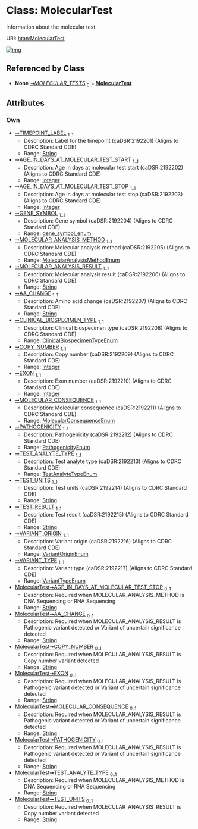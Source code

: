 
# Class: MolecularTest

Information about the molecular test

URI: [htan:MolecularTest](https://w3id.org/htan/MolecularTest)


[![img](https://yuml.me/diagram/nofunky;dir:TB/class/[ClinicalData]++-%20MOLECULAR_TESTS%200..*>[MolecularTest&#124;TIMEPOINT_LABEL:string;AGE_IN_DAYS_AT_MOLECULAR_TEST_START:integer;AGE_IN_DAYS_AT_MOLECULAR_TEST_STOP:integer;GENE_SYMBOL:gene_symbol_enum;MOLECULAR_ANALYSIS_METHOD:MolecularAnalysisMethodEnum;MOLECULAR_ANALYSIS_RESULT:string;AA_CHANGE:string;CLINICAL_BIOSPECIMEN_TYPE:ClinicalBiospecimenTypeEnum;COPY_NUMBER:integer;EXON:integer;MOLECULAR_CONSEQUENCE:MolecularConsequenceEnum;PATHOGENICITY:PathogenicityEnum;TEST_ANALYTE_TYPE:TestAnalyteTypeEnum;TEST_UNITS:string;TEST_RESULT:string;VARIANT_ORIGIN:VariantOriginEnum;VARIANT_TYPE:VariantTypeEnum],[ClinicalData])](https://yuml.me/diagram/nofunky;dir:TB/class/[ClinicalData]++-%20MOLECULAR_TESTS%200..*>[MolecularTest&#124;TIMEPOINT_LABEL:string;AGE_IN_DAYS_AT_MOLECULAR_TEST_START:integer;AGE_IN_DAYS_AT_MOLECULAR_TEST_STOP:integer;GENE_SYMBOL:gene_symbol_enum;MOLECULAR_ANALYSIS_METHOD:MolecularAnalysisMethodEnum;MOLECULAR_ANALYSIS_RESULT:string;AA_CHANGE:string;CLINICAL_BIOSPECIMEN_TYPE:ClinicalBiospecimenTypeEnum;COPY_NUMBER:integer;EXON:integer;MOLECULAR_CONSEQUENCE:MolecularConsequenceEnum;PATHOGENICITY:PathogenicityEnum;TEST_ANALYTE_TYPE:TestAnalyteTypeEnum;TEST_UNITS:string;TEST_RESULT:string;VARIANT_ORIGIN:VariantOriginEnum;VARIANT_TYPE:VariantTypeEnum],[ClinicalData])

## Referenced by Class

 *  **None** *[➞MOLECULAR_TESTS](clinicalData__MOLECULAR_TESTS.md)*  <sub>0..\*</sub>  **[MolecularTest](MolecularTest.md)**

## Attributes


### Own

 * [➞TIMEPOINT_LABEL](molecularTest__TIMEPOINT_LABEL.md)  <sub>1..1</sub>
     * Description: Label for the timepoint (caDSR:2192201) (Aligns to CDRC Standard CDE)
     * Range: [String](types/String.md)
 * [➞AGE_IN_DAYS_AT_MOLECULAR_TEST_START](molecularTest__AGE_IN_DAYS_AT_MOLECULAR_TEST_START.md)  <sub>1..1</sub>
     * Description: Age in days at molecular test start (caDSR:2192202) (Aligns to CDRC Standard CDE)
     * Range: [Integer](types/Integer.md)
 * [➞AGE_IN_DAYS_AT_MOLECULAR_TEST_STOP](molecularTest__AGE_IN_DAYS_AT_MOLECULAR_TEST_STOP.md)  <sub>1..1</sub>
     * Description: Age in days at molecular test stop (caDSR:2192203) (Aligns to CDRC Standard CDE)
     * Range: [Integer](types/Integer.md)
 * [➞GENE_SYMBOL](molecularTest__GENE_SYMBOL.md)  <sub>1..1</sub>
     * Description: Gene symbol (caDSR:2192204) (Aligns to CDRC Standard CDE)
     * Range: [gene_symbol_enum](gene_symbol_enum.md)
 * [➞MOLECULAR_ANALYSIS_METHOD](molecularTest__MOLECULAR_ANALYSIS_METHOD.md)  <sub>1..1</sub>
     * Description: Molecular analysis method (caDSR:2192205) (Aligns to CDRC Standard CDE)
     * Range: [MolecularAnalysisMethodEnum](MolecularAnalysisMethodEnum.md)
 * [➞MOLECULAR_ANALYSIS_RESULT](molecularTest__MOLECULAR_ANALYSIS_RESULT.md)  <sub>1..1</sub>
     * Description: Molecular analysis result (caDSR:2192206) (Aligns to CDRC Standard CDE)
     * Range: [String](types/String.md)
 * [➞AA_CHANGE](molecularTest__AA_CHANGE.md)  <sub>1..1</sub>
     * Description: Amino acid change (caDSR:2192207) (Aligns to CDRC Standard CDE)
     * Range: [String](types/String.md)
 * [➞CLINICAL_BIOSPECIMEN_TYPE](molecularTest__CLINICAL_BIOSPECIMEN_TYPE.md)  <sub>1..1</sub>
     * Description: Clinical biospecimen type (caDSR:2192208) (Aligns to CDRC Standard CDE)
     * Range: [ClinicalBiospecimenTypeEnum](ClinicalBiospecimenTypeEnum.md)
 * [➞COPY_NUMBER](molecularTest__COPY_NUMBER.md)  <sub>1..1</sub>
     * Description: Copy number (caDSR:2192209) (Aligns to CDRC Standard CDE)
     * Range: [Integer](types/Integer.md)
 * [➞EXON](molecularTest__EXON.md)  <sub>1..1</sub>
     * Description: Exon number (caDSR:2192210) (Aligns to CDRC Standard CDE)
     * Range: [Integer](types/Integer.md)
 * [➞MOLECULAR_CONSEQUENCE](molecularTest__MOLECULAR_CONSEQUENCE.md)  <sub>1..1</sub>
     * Description: Molecular consequence (caDSR:2192211) (Aligns to CDRC Standard CDE)
     * Range: [MolecularConsequenceEnum](MolecularConsequenceEnum.md)
 * [➞PATHOGENICITY](molecularTest__PATHOGENICITY.md)  <sub>1..1</sub>
     * Description: Pathogenicity (caDSR:2192212) (Aligns to CDRC Standard CDE)
     * Range: [PathogenicityEnum](PathogenicityEnum.md)
 * [➞TEST_ANALYTE_TYPE](molecularTest__TEST_ANALYTE_TYPE.md)  <sub>1..1</sub>
     * Description: Test analyte type (caDSR:2192213) (Aligns to CDRC Standard CDE)
     * Range: [TestAnalyteTypeEnum](TestAnalyteTypeEnum.md)
 * [➞TEST_UNITS](molecularTest__TEST_UNITS.md)  <sub>1..1</sub>
     * Description: Test units (caDSR:2192214) (Aligns to CDRC Standard CDE)
     * Range: [String](types/String.md)
 * [➞TEST_RESULT](molecularTest__TEST_RESULT.md)  <sub>1..1</sub>
     * Description: Test result (caDSR:2192215) (Aligns to CDRC Standard CDE)
     * Range: [String](types/String.md)
 * [➞VARIANT_ORIGIN](molecularTest__VARIANT_ORIGIN.md)  <sub>1..1</sub>
     * Description: Variant origin (caDSR:2192216) (Aligns to CDRC Standard CDE)
     * Range: [VariantOriginEnum](VariantOriginEnum.md)
 * [➞VARIANT_TYPE](molecularTest__VARIANT_TYPE.md)  <sub>1..1</sub>
     * Description: Variant type (caDSR:2192217) (Aligns to CDRC Standard CDE)
     * Range: [VariantTypeEnum](VariantTypeEnum.md)
 * [MolecularTest➞AGE_IN_DAYS_AT_MOLECULAR_TEST_STOP](MolecularTest_AGE_IN_DAYS_AT_MOLECULAR_TEST_STOP.md)  <sub>0..1</sub>
     * Description: Required when MOLECULAR_ANALYSIS_METHOD is DNA Sequencing or RNA Sequencing
     * Range: [String](types/String.md)
 * [MolecularTest➞AA_CHANGE](MolecularTest_AA_CHANGE.md)  <sub>0..1</sub>
     * Description: Required when MOLECULAR_ANALYSIS_RESULT is Pathogenic variant detected or Variant of uncertain significance detected
     * Range: [String](types/String.md)
 * [MolecularTest➞COPY_NUMBER](MolecularTest_COPY_NUMBER.md)  <sub>0..1</sub>
     * Description: Required when MOLECULAR_ANALYSIS_RESULT is Copy number variant detected
     * Range: [String](types/String.md)
 * [MolecularTest➞EXON](MolecularTest_EXON.md)  <sub>0..1</sub>
     * Description: Required when MOLECULAR_ANALYSIS_RESULT is Pathogenic variant detected or Variant of uncertain significance detected
     * Range: [String](types/String.md)
 * [MolecularTest➞MOLECULAR_CONSEQUENCE](MolecularTest_MOLECULAR_CONSEQUENCE.md)  <sub>0..1</sub>
     * Description: Required when MOLECULAR_ANALYSIS_RESULT is Pathogenic variant detected or Variant of uncertain significance detected
     * Range: [String](types/String.md)
 * [MolecularTest➞PATHOGENICITY](MolecularTest_PATHOGENICITY.md)  <sub>0..1</sub>
     * Description: Required when MOLECULAR_ANALYSIS_RESULT is Pathogenic variant detected or Variant of uncertain significance detected
     * Range: [String](types/String.md)
 * [MolecularTest➞TEST_ANALYTE_TYPE](MolecularTest_TEST_ANALYTE_TYPE.md)  <sub>0..1</sub>
     * Description: Required when MOLECULAR_ANALYSIS_METHOD is DNA Sequencing or RNA Sequencing
     * Range: [String](types/String.md)
 * [MolecularTest➞TEST_UNITS](MolecularTest_TEST_UNITS.md)  <sub>0..1</sub>
     * Description: Required when MOLECULAR_ANALYSIS_RESULT is Copy number variant detected
     * Range: [String](types/String.md)
